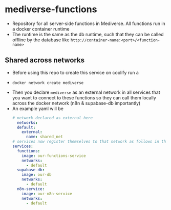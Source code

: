 # mediverse-functions
- Repository for all server-side functions in Mediverse. All functions run in a docker container runtime
- The runtime is the same as the db runtime, such that they can be called offline by the database like `http://container-name:<port>/<function-name>`

## Shared across networks
- Before using this repo to create this service on coolify run a
- 
  ```Docker
  docker network create mediverse
  ```
- Then you declare `mediverse` as an external network in all services that you want to connect to these functions so they can call them locally across the docker network (n8n & supabase-db importantly)
- An example yaml will be
  ```yaml
  # network declared as external here
    networks:
    default:
      external:
        name: shared_net
  # services now register themselves to that network as follows in their respective compose.yml files
  services:
    functions:
      image: our‑functions‑service
      networks:
        - default
    supabase-db:
      image: our‑db
      networks:
        - default
    n8n-service:
      image: our‑n8n-service
      networks:
        - default
  ```
